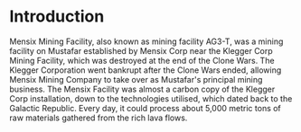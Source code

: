 # Introduction
Mensix Mining Facility, also known as mining facility AG3-T, was a mining facility on Mustafar established by Mensix Corp near the Klegger Corp Mining Facility, which was destroyed at the end of the Clone Wars.
The Klegger Corporation went bankrupt after the Clone Wars ended, allowing Mensix Mining Company to take over as Mustafar's principal mining business.
The Mensix Facility was almost a carbon copy of the Klegger Corp installation, down to the technologies utilised, which dated back to the Galactic Republic.
Every day, it could process about 5,000 metric tons of raw materials gathered from the rich lava flows.